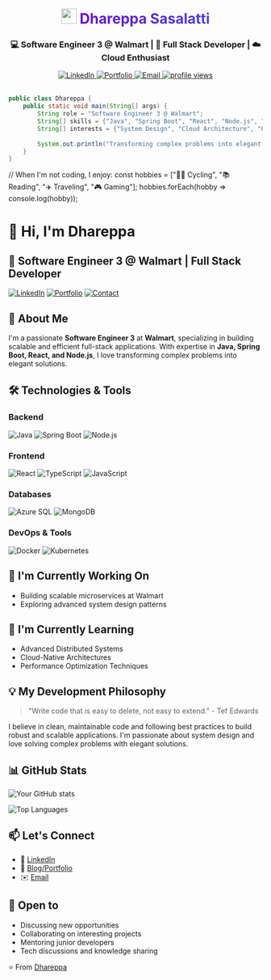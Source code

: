 <!---
Dhareppa666/Dhareppa666 is a ✨ special ✨ repository because its `README.md` (this file) appears on your GitHub profile.
You can click the Preview link to take a look at your changes.
--->

<!-- Header with animated gradient text and wave emoji -->
<h1 align="center">
  <img src="https://media.giphy.com/media/hvRJCLFzcasrR4ia7z/giphy.gif" width="30px" height="30px"> 
  <span style="background: linear-gradient(90deg, #6a11cb 0%, #2575fc 100%); -webkit-background-clip: text; -webkit-text-fill-color: transparent; animation: gradient 8s ease infinite; background-size: 200% 200%;">Dhareppa Sasalatti</span>
</h1>

<h3 align="center">💻 Software Engineer 3 @ Walmart | 🚀 Full Stack Developer | ☁️ Cloud Enthusiast</h3>

<!-- Social Badges with Hover Effects -->
<div align="center">
  <a href="https://www.linkedin.com/in/dhareppa-sasalatti-01739811a/">
    <img src="https://img.shields.io/badge/Connect-LinkedIn-0077B5?style=for-the-badge&logo=linkedin&logoColor=white&labelColor=0077B5&color=black" alt="LinkedIn" />
  </a>
  <a href="https://linktr.ee/dhareppa666">
    <img src="https://img.shields.io/badge/Portfolio-Website-4CAF50?style=for-the-badge&logo=link&logoColor=white&labelColor=4CAF50&color=black" alt="Portfolio" />
  </a>
  <a href="mailto:Dhareppa.ms666@gmail.com">
    <img src="https://img.shields.io/badge/Contact-Email-D14836?style=for-the-badge&logo=gmail&logoColor=white&labelColor=D14836&color=black" alt="Email" />
  </a>
  <a href="https://github.com/Dhareppa666">
    <img src="https://komarev.com/ghpvc/?username=Dhareppa666&label=Profile%20views&color=0e75b6&style=for-the-badge" alt="profile views" />
  </a>
</div>

<!-- Tabs for different sections -->

<br/>

```java
public class Dhareppa {
    public static void main(String[] args) {
        String role = "Software Engineer 3 @ Walmart";
        String[] skills = {"Java", "Spring Boot", "React", "Node.js", "Microservices"};
        String[] interests = {"System Design", "Cloud Architecture", "Open Source"};
        
        System.out.println("Transforming complex problems into elegant solutions...");
    }
}
```

// When I'm not coding, I enjoy:
const hobbies = ["🚴‍♂️ Cycling", "📚 Reading", "✈️ Traveling", "🎮 Gaming"];
hobbies.forEach(hobby => console.log(hobby));

# 👋 Hi, I'm Dhareppa

## 💼 Software Engineer 3 @ Walmart | Full Stack Developer

[![LinkedIn](https://img.shields.io/badge/Connect-LinkedIn-0077B5?style=for-the-badge&logo=linkedin)](https://www.linkedin.com/in/dhareppa-sasalatti-01739811a/)
[![Portfolio](https://img.shields.io/badge/Portfolio-Website-4CAF50?style=for-the-badge)](https://linktr.ee/dhareppa666)
[![Contact](https://img.shields.io/badge/Contact-Email-D14836?style=for-the-badge&logo=gmail)](mailto:Dhareppa.ms666@gmail.com)

## 🚀 About Me

I'm a passionate **Software Engineer 3** at **Walmart**, specializing in building scalable and efficient full-stack applications. With expertise in **Java, Spring Boot, React, and Node.js**, I love transforming complex problems into elegant solutions.

## 🛠️ Technologies & Tools

### Backend
![Java](https://img.shields.io/badge/Java-ED8B00?style=for-the-badge&logo=openjdk&logoColor=white)
![Spring Boot](https://img.shields.io/badge/Spring_Boot-6DB33F?style=for-the-badge&logo=spring&logoColor=white)
![Node.js](https://img.shields.io/badge/Node.js-43853D?style=for-the-badge&logo=node.js&logoColor=white)

### Frontend
![React](https://img.shields.io/badge/React-20232A?style=for-the-badge&logo=react&logoColor=61DAFB)
![TypeScript](https://img.shields.io/badge/TypeScript-007ACC?style=for-the-badge&logo=typescript&logoColor=white)
![JavaScript](https://img.shields.io/badge/JavaScript-F7DF1E?style=for-the-badge&logo=javascript&logoColor=black)

### Databases
![Azure SQL](https://img.shields.io/badge/Azure_SQL-0089D6?style=for-the-badge&logo=microsoft-sql-server&logoColor=white)
![MongoDB](https://img.shields.io/badge/MongoDB-4EA94B?style=for-the-badge&logo=mongodb&logoColor=white)

### DevOps & Tools
![Docker](https://img.shields.io/badge/Docker-2496ED?style=for-the-badge&logo=docker&logoColor=white)
![Kubernetes](https://img.shields.io/badge/Kubernetes-326CE5?style=for-the-badge&logo=kubernetes&logoColor=white)

## 🔭 I'm Currently Working On

- Building scalable microservices at Walmart
- Exploring advanced system design patterns

## 🌱 I'm Currently Learning

- Advanced Distributed Systems
- Cloud-Native Architectures
- Performance Optimization Techniques

## 💡 My Development Philosophy

> "Write code that is easy to delete, not easy to extend." - Tef Edwards

I believe in clean, maintainable code and following best practices to build robust and scalable applications. I'm passionate about system design and love solving complex problems with elegant solutions.

## 📊 GitHub Stats

![Your GitHub stats](https://github-readme-stats.vercel.app/api?username=Dhareppa666&show_icons=true&theme=radical)

![Top Languages](https://github-readme-stats.vercel.app/api/top-langs/?username=Dhareppa666&layout=compact&theme=radical)

## 📫 Let's Connect

- 💼 [LinkedIn](https://www.linkedin.com/in/dhareppa-sasalatti-01739811a/)
- 📝 [Blog/Portfolio](https://linktr.ee/dhareppa666)
- ✉️ [Email](mailto:Dhareppa.ms666@gmail.com)

## 🤝 Open to

- Discussing new opportunities
- Collaborating on interesting projects
- Mentoring junior developers
- Tech discussions and knowledge sharing

⭐️ From [Dhareppa](https://github.com/Dhareppa666)
